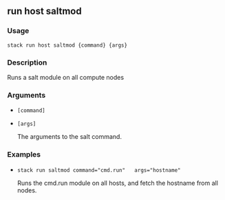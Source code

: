 ## run host saltmod

### Usage

`stack run host saltmod {command} {args}`

### Description

Runs a salt module on all compute nodes

### Arguments

* `[command]`
* `[args]`

   The arguments to the salt command.


### Examples

* `stack run saltmod command="cmd.run"   args="hostname"`

   Runs the cmd.run module on all hosts, and fetch the
	hostname from all nodes.



